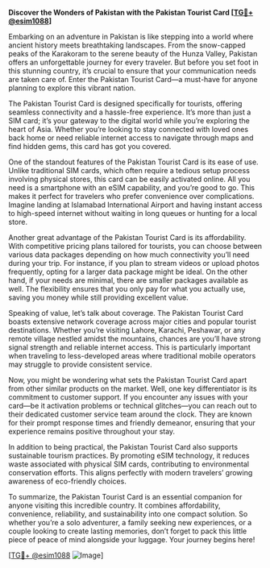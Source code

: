 **Discover the Wonders of Pakistan with the Pakistan Tourist Card [[TG💪+ @esim1088](https://t.me/s/esim1088)]**

Embarking on an adventure in Pakistan is like stepping into a world where ancient history meets breathtaking landscapes. From the snow-capped peaks of the Karakoram to the serene beauty of the Hunza Valley, Pakistan offers an unforgettable journey for every traveler. But before you set foot in this stunning country, it’s crucial to ensure that your communication needs are taken care of. Enter the Pakistan Tourist Card—a must-have for anyone planning to explore this vibrant nation.

The Pakistan Tourist Card is designed specifically for tourists, offering seamless connectivity and a hassle-free experience. It’s more than just a SIM card; it’s your gateway to the digital world while you’re exploring the heart of Asia. Whether you’re looking to stay connected with loved ones back home or need reliable internet access to navigate through maps and find hidden gems, this card has got you covered.

One of the standout features of the Pakistan Tourist Card is its ease of use. Unlike traditional SIM cards, which often require a tedious setup process involving physical stores, this card can be easily activated online. All you need is a smartphone with an eSIM capability, and you’re good to go. This makes it perfect for travelers who prefer convenience over complications. Imagine landing at Islamabad International Airport and having instant access to high-speed internet without waiting in long queues or hunting for a local store.

Another great advantage of the Pakistan Tourist Card is its affordability. With competitive pricing plans tailored for tourists, you can choose between various data packages depending on how much connectivity you’ll need during your trip. For instance, if you plan to stream videos or upload photos frequently, opting for a larger data package might be ideal. On the other hand, if your needs are minimal, there are smaller packages available as well. The flexibility ensures that you only pay for what you actually use, saving you money while still providing excellent value.

Speaking of value, let’s talk about coverage. The Pakistan Tourist Card boasts extensive network coverage across major cities and popular tourist destinations. Whether you’re visiting Lahore, Karachi, Peshawar, or any remote village nestled amidst the mountains, chances are you’ll have strong signal strength and reliable internet access. This is particularly important when traveling to less-developed areas where traditional mobile operators may struggle to provide consistent service.

Now, you might be wondering what sets the Pakistan Tourist Card apart from other similar products on the market. Well, one key differentiator is its commitment to customer support. If you encounter any issues with your card—be it activation problems or technical glitches—you can reach out to their dedicated customer service team around the clock. They are known for their prompt response times and friendly demeanor, ensuring that your experience remains positive throughout your stay.

In addition to being practical, the Pakistan Tourist Card also supports sustainable tourism practices. By promoting eSIM technology, it reduces waste associated with physical SIM cards, contributing to environmental conservation efforts. This aligns perfectly with modern travelers’ growing awareness of eco-friendly choices.

To summarize, the Pakistan Tourist Card is an essential companion for anyone visiting this incredible country. It combines affordability, convenience, reliability, and sustainability into one compact solution. So whether you’re a solo adventurer, a family seeking new experiences, or a couple looking to create lasting memories, don’t forget to pack this little piece of peace of mind alongside your luggage. Your journey begins here!

[[TG💪+ @esim1088](https://t.me/s/esim1088) ![Image](https://i.postimg.cc/Y0z9fWf4/image.png)]